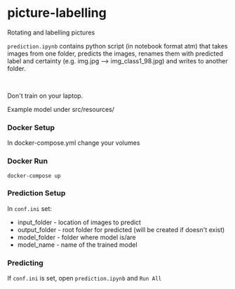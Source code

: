 # picture-labelling
Rotating and labelling pictures

```prediction.ipynb``` contains python script (in notebook format atm) that takes images from one folder, predicts the images, renames them with predicted label and certainty (e.g. img.jpg --> img_class1_98.jpg) and writes to another folder.

&nbsp;

Don't train on your laptop.

Example model under src/resources/

### Docker Setup
In docker-compose.yml change your volumes

### Docker Run
```docker-compose up```

### Prediction Setup
In ```conf.ini``` set:
- input_folder - location of images to predict
- output_folder - root folder for predicted (will be created if doesn't exist)
- model_folder - folder where model is/are
- model_name - name of the trained model

### Predicting
If ```conf.ini``` is set, open ```prediction.ipynb``` and ```Run All```
